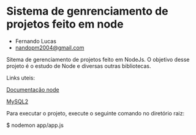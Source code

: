 # Sistema de genrenciamento de projetos feito em node
 
* Fernando Lucas
* nandopm2004@gmail.com

Sitema de gerenciamento de projetos feito em NodeJs. O objetivo desse projeto é o estudo de Node e diversas outras bibliotecas. 

Links uteis:


[Documentação node](https://nodejs.org/en/docs)

[MySQL2](https://www.npmjs.com/package/mysql2)

Para executar o projeto, execute o seguinte comando no diretório raiz:

$ nodemon app/app.js

